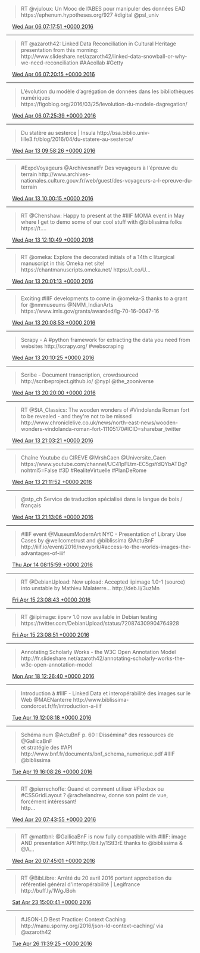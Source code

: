 > RT @vjuloux: Un Mooc de l’ABES pour manipuler des données EAD https://ephenum\.hypotheses\.org/927 \#digital @psl\_univ

<img src="../../media/tweet.ico" width="12" /> [Wed Apr 06 07:17:51 +0000 2016](https://twitter.com/regisrob/status/717612265931931648)

----

> RT @azaroth42: Linked Data Reconciliation in Cultural Heritage presentation from this morning: http://www\.slideshare\.net/azaroth42/linked\-data\-snowball\-or\-why\-we\-need\-reconciliation \#AAcollab \#Getty

<img src="../../media/tweet.ico" width="12" /> [Wed Apr 06 07:20:15 +0000 2016](https://twitter.com/regisrob/status/717612868154302464)

----

> L’évolution du modèle d’agrégation de données dans les bibliothèques numériques  
> https://figoblog\.org/2016/03/25/levolution\-du\-modele\-dagregation/

<img src="../../media/tweet.ico" width="12" /> [Wed Apr 06 07:25:39 +0000 2016](https://twitter.com/regisrob/status/717614229294080001)

----

> Du statère au sesterce \| Insula http://bsa\.biblio\.univ\-lille3\.fr/blog/2016/04/du\-statere\-au\-sesterce/

<img src="../../media/tweet.ico" width="12" /> [Wed Apr 13 09:58:26 +0000 2016](https://twitter.com/regisrob/status/720189391705083904)

----

> \#ExpoVoyageurs @ArchivesnatFr Des voyageurs à l'épreuve du terrain http://www\.archives\-nationales\.culture\.gouv\.fr/web/guest/des\-voyageurs\-a\-l\-epreuve\-du\-terrain

<img src="../../media/tweet.ico" width="12" /> [Wed Apr 13 10:00:15 +0000 2016](https://twitter.com/regisrob/status/720189850041851904)

----

> RT @Chenshaw: Happy to present at the \#IIIF MOMA event in May where I get to demo some of our cool stuff  with @biblissima folks https://t\.…

<img src="../../media/tweet.ico" width="12" /> [Wed Apr 13 12:10:49 +0000 2016](https://twitter.com/regisrob/status/720222708404002816)

----

> RT @omeka: Explore the decorated initials of a 14th c liturgical manuscript in this Omeka net site\!   
> https://chantmanuscripts\.omeka\.net/ https://t\.co/U…

<img src="../../media/tweet.ico" width="12" /> [Wed Apr 13 20:01:13 +0000 2016](https://twitter.com/regisrob/status/720341088070860800)

----

> Exciting \#IIIF developments to come in @omeka\-S thanks to a grant for @nmmuseums @NMM\_IndianArts https://www\.imls\.gov/grants/awarded/lg\-70\-16\-0047\-16

<img src="../../media/tweet.ico" width="12" /> [Wed Apr 13 20:08:53 +0000 2016](https://twitter.com/regisrob/status/720343019363282944)

----

> Scrapy \- A \#python framework for extracting the data you need from websites http://scrapy\.org/ \#webscraping

<img src="../../media/tweet.ico" width="12" /> [Wed Apr 13 20:10:25 +0000 2016](https://twitter.com/regisrob/status/720343402936537089)

----

> Scribe \-  Document transcription, crowdsourced http://scribeproject\.github\.io/ @nypl @the\_zooniverse

<img src="../../media/tweet.ico" width="12" /> [Wed Apr 13 20:20:00 +0000 2016](https://twitter.com/regisrob/status/720345817547059204)

----

> RT @StA\_Classics: The wooden wonders of \#Vindolanda Roman fort to be revealed \- and they're not to be missed http://www\.chroniclelive\.co\.uk/news/north\-east\-news/wooden\-wonders\-vindolanda\-roman\-fort\-11105170\#ICID\=sharebar\_twitter

<img src="../../media/tweet.ico" width="12" /> [Wed Apr 13 21:03:21 +0000 2016](https://twitter.com/regisrob/status/720356726768152576)

----

> Chaîne Youtube du CIREVE @MrshCaen @Universite\_Caen https://www\.youtube\.com/channel/UC41pFLtm\-EC5gsYdQYbATDg?nohtml5\=False \#3D \#RealiteVirtuelle \#PlanDeRome

<img src="../../media/tweet.ico" width="12" /> [Wed Apr 13 21:11:52 +0000 2016](https://twitter.com/regisrob/status/720358869558427650)

----

> @stp\_ch Service de traduction spécialisé dans le langue de bois / français

<img src="../../media/tweet.ico" width="12" /> [Wed Apr 13 21:13:06 +0000 2016](https://twitter.com/regisrob/status/720359179530014720)

----

> \#IIIF event @MuseumModernArt NYC \- Presentation of Library Use Cases by @wellcometrust and @biblissima @ActuBnF http://iiif\.io/event/2016/newyork/\#access\-to\-the\-worlds\-images\-the\-advantages\-of\-iiif

<img src="../../media/tweet.ico" width="12" /> [Thu Apr 14 08:15:59 +0000 2016](https://twitter.com/regisrob/status/720526000346558465)

----

> RT @DebianUpload: New upload: Accepted iipimage 1\.0\-1 \(source\) into unstable by Mathieu Malaterre\.\.\. http://deb\.li/3uzMn

<img src="../../media/tweet.ico" width="12" /> [Fri Apr 15 23:08:43 +0000 2016](https://twitter.com/regisrob/status/721113049466343424)

----

> RT @iipimage: iipsrv 1\.0 now available in Debian testing https://twitter\.com/DebianUpload/status/720874309904764928

<img src="../../media/tweet.ico" width="12" /> [Fri Apr 15 23:08:51 +0000 2016](https://twitter.com/regisrob/status/721113085159858176)

----

> Annotating Scholarly Works \- the W3C Open Annotation Model http://fr\.slideshare\.net/azaroth42/annotating\-scholarly\-works\-the\-w3c\-open\-annotation\-model

<img src="../../media/tweet.ico" width="12" /> [Mon Apr 18 12:26:40 +0000 2016](https://twitter.com/regisrob/status/722038637106458626)

----

> Introduction à \#IIIF \- Linked Data et interopérabilité des images sur le Web @MAENanterre http://www\.biblissima\-condorcet\.fr/fr/introduction\-a\-iiif

<img src="../../media/tweet.ico" width="12" /> [Tue Apr 19 12:08:18 +0000 2016](https://twitter.com/regisrob/status/722396400542183425)

----

> Schéma num @ActuBnF p\. 60 : Dissémina° des ressources de @GallicaBnF  
> et stratégie des \#API  
>  http://www\.bnf\.fr/documents/bnf\_schema\_numerique\.pdf \#IIIF @biblissima

<img src="../../media/tweet.ico" width="12" /> [Tue Apr 19 16:08:26 +0000 2016](https://twitter.com/regisrob/status/722456833802256385)

----

> RT @pierrechoffe: Quand et comment utiliser \#Flexbox ou \#CSSGridLayout ? @rachelandrew, donne son point de vue, forcément intéressant\!  
> http…

<img src="../../media/tweet.ico" width="12" /> [Wed Apr 20 07:43:55 +0000 2016](https://twitter.com/regisrob/status/722692254993932288)

----

> RT @mattbnl: @GallicaBnF is now fully compatible with \#IIIF: image AND presentation API\! http://bit\.ly/1StI3rE thanks to @biblissima &amp; @A…

<img src="../../media/tweet.ico" width="12" /> [Wed Apr 20 07:45:01 +0000 2016](https://twitter.com/regisrob/status/722692533571231744)

----

> RT @BibLibre: Arrêté du 20 avril 2016 portant approbation du référentiel général d'interopérabilité \| Legifrance http://buff\.ly/1WgJBoh

<img src="../../media/tweet.ico" width="12" /> [Sat Apr 23 15:00:41 +0000 2016](https://twitter.com/regisrob/status/723889336786280449)

----

> \#JSON\-LD Best Practice: Context Caching http://manu\.sporny\.org/2016/json\-ld\-context\-caching/ via @azaroth42

<img src="../../media/tweet.ico" width="12" /> [Tue Apr 26 11:39:25 +0000 2016](https://twitter.com/regisrob/status/724925850437701632)